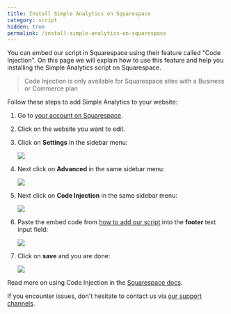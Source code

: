 ```yaml
---
title: Install Simple Analytics on Squarespace
category: script
hidden: true
permalink: /install-simple-analytics-on-squarespace
---
```


You can embed our script in Squarespace using their feature called "Code Injection". On this page we will explain how to use this feature and help you installing the Simple Analytics script on Squarespace.

> Code Injection is only available for Squarespace sites with a Business or Commerce plan

Follow these steps to add Simple Analytics to your website:

1. Go to [your account on Squarespace](https://account.squarespace.com/).
1. Click on the website you want to edit.
1. Click on **Settings** in the sidebar menu:

   ![](/images/squarespace-click-on-settings.jpg)

1. Next click on **Advanced** in the same sidebar menu:

   ![](/images/squarespace-click-on-advanced.jpg)

1. Next click on **Code Injection** in the same sidebar menu:

   ![](/images/squarespace-click-on-code-injection.jpg)

1. Paste the embed code from [how to add our script](/script) into the **footer** text input field:

   ![](/images/squarespace-paste-embed-code.jpg)

1. Click on **save** and you are done:

   ![](/images/squarespace-save-embed-code.jpg)

Read more on using Code Injection in the [Squarespace docs](https://support.squarespace.com/hc/en-us/articles/205815908-Using-Code-Injection).

If you encounter issues, don't hesitate to contact us via [our support channels](https://simpleanalytics.com/contact).
